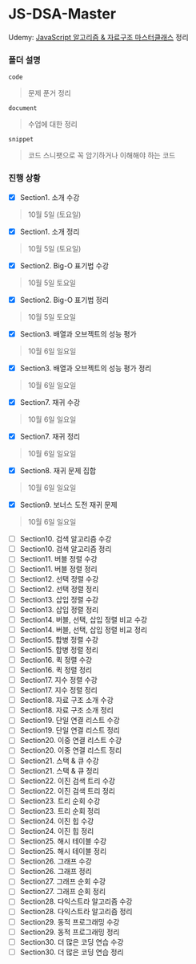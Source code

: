 # JS-DSA-Master
Udemy: [JavaScript 알고리즘 &amp; 자료구조 마스터클래스](https://www.udemy.com/course/best-javascript-data-structures/?couponCode=KEEPLEARNING) 정리

### 폴더 설명
`code`
> 문제 푼거 정리

`document`
> 수업에 대한 정리

`snippet`
> 코드 스니팻으로 꼭 암기하거나 이해해야 하는 코드

### 진행 상황
- [X] Section1. 소개 수강
> 10월 5일 (토요일)
- [X] Section1. 소개 정리
> 10월 5일 (토요일)
- [X] Section2. Big-O 표기법 수강
> 10월 5일 토요일
- [X] Section2. Big-O 표기법 정리
> 10월 5일 토요일
- [X] Section3. 배열과 오브젝트의 성능 평가
> 10월 6일 일요일
- [X] Section3. 배열과 오브젝트의 성능 평가 정리
> 10월 6일 일요일
- [X] Section7. 재귀 수강
> 10월 6일 일요일
- [X] Section7. 재귀 정리
> 10월 6일 일요일
- [X] Section8. 재귀 문제 집합
> 10월 6일 일요일
- [X] Section9. 보너스 도전 재귀 문제
> 10월 6일 일요일
- [ ] Section10. 검색 알고리즘 수강
- [ ] Section10. 검색 알고리즘 정리
- [ ] Section11. 버블 정렬 수강
- [ ] Section11. 버블 정렬 정리
- [ ] Section12. 선택 정렬 수강
- [ ] Section12. 선택 정렬 정리
- [ ] Section13. 삽입 정렬 수강
- [ ] Section13. 삽입 정렬 정리
- [ ] Section14. 버블, 선택, 삽입 정렬 비교 수강
- [ ] Section14. 버블, 선택, 삽입 정렬 비교 정리
- [ ] Section15. 합병 정렬 수강
- [ ] Section15. 합병 정렬 정리
- [ ] Section16. 퀵 정렬 수강
- [ ] Section16. 퀵 정렬 정리
- [ ] Section17. 지수 정렬 수강
- [ ] Section17. 지수 정렬 정리
- [ ] Section18. 자료 구조 소개 수강
- [ ] Section18. 자료 구조 소개 정리
- [ ] Section19. 단일 연결 리스트 수강
- [ ] Section19. 단일 연결 리스트 정리
- [ ] Section20. 이중 연결 리스트 수강
- [ ] Section20. 이중 연결 리스트 정리
- [ ] Section21. 스택 & 큐 수강
- [ ] Section21. 스택 & 큐 정리
- [ ] Section22. 이진 검색 트리 수강
- [ ] Section22. 이진 검색 트리 정리
- [ ] Section23. 트리 순회 수강
- [ ] Section23. 트리 순회 정리
- [ ] Section24. 이진 힙 수강
- [ ] Section24. 이진 힙 정리
- [ ] Section25. 해시 테이블 수강
- [ ] Section25. 해시 테이블 정리
- [ ] Section26. 그래프 수강
- [ ] Section26. 그래프 정리
- [ ] Section27. 그래프 순회 수강
- [ ] Section27. 그래프 순회 정리
- [ ] Section28. 다익스트라 알고리즘 수강
- [ ] Section28. 다익스트라 알고리즘 정리
- [ ] Section29. 동적 프로그래밍 수강
- [ ] Section29. 동적 프로그래밍 정리
- [ ] Section30. 더 많은 코딩 연습 수강
- [ ] Section30. 더 많은 코딩 연습 정리